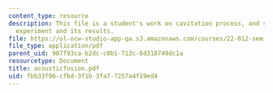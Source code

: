 ```yaml
---
content_type: resource
description: This file is a student's work on cavitation process, and sonoluminescence,
  experiment and its results.
file: https://ol-ocw-studio-app-qa.s3.amazonaws.com/courses/22-012-seminar-fusion-and-plasma-physics-spring-2006/fbb33f96cfbd3f1b3fa77257a4f19ed4_acousticfusion.pdf
file_type: application/pdf
parent_uid: 907f93ca-b2dc-c0b1-713c-6d318749dc1a
resourcetype: Document
title: acousticfusion.pdf
uid: fbb33f96-cfbd-3f1b-3fa7-7257a4f19ed4
---
```

